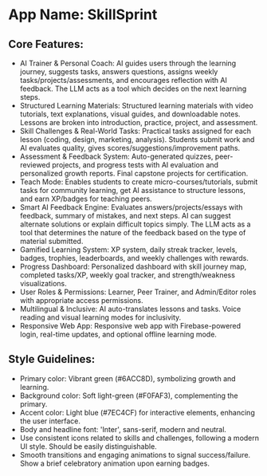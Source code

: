 # **App Name**: SkillSprint

## Core Features:

- AI Trainer & Personal Coach: AI guides users through the learning journey, suggests tasks, answers questions, assigns weekly tasks/projects/assessments, and encourages reflection with AI feedback. The LLM acts as a tool which decides on the next learning steps.
- Structured Learning Materials: Structured learning materials with video tutorials, text explanations, visual guides, and downloadable notes. Lessons are broken into introduction, practice, project, and assessment.
- Skill Challenges & Real-World Tasks: Practical tasks assigned for each lesson (coding, design, marketing, analysis). Students submit work and AI evaluates quality, gives scores/suggestions/improvement paths.
- Assessment & Feedback System: Auto-generated quizzes, peer-reviewed projects, and progress tests with AI evaluation and personalized growth reports. Final capstone projects for certification.
- Teach Mode: Enables students to create micro-courses/tutorials, submit tasks for community learning, get AI assistance to structure lessons, and earn XP/badges for teaching peers.
- Smart AI Feedback Engine: Evaluates answers/projects/essays with feedback, summary of mistakes, and next steps. AI can suggest alternate solutions or explain difficult topics simply. The LLM acts as a tool that determines the nature of the feedback based on the type of material submitted.
- Gamified Learning System: XP system, daily streak tracker, levels, badges, trophies, leaderboards, and weekly challenges with rewards.
- Progress Dashboard: Personalized dashboard with skill journey map, completed tasks/XP, weekly goal tracker, and strength/weakness visualizations.
- User Roles & Permissions: Learner, Peer Trainer, and Admin/Editor roles with appropriate access permissions.
- Multilingual & Inclusive: AI auto-translates lessons and tasks. Voice reading and visual learning modes for inclusivity.
- Responsive Web App: Responsive web app with Firebase-powered login, real-time updates, and optional offline learning mode.

## Style Guidelines:

- Primary color: Vibrant green (#6ACC8D), symbolizing growth and learning.
- Background color: Soft light-green (#F0FAF3), complementing the primary.
- Accent color: Light blue (#7EC4CF) for interactive elements, enhancing the user interface.
- Body and headline font: 'Inter', sans-serif, modern and neutral.
- Use consistent icons related to skills and challenges, following a modern UI style. Should be easily distinguishable.
- Smooth transitions and engaging animations to signal success/failure. Show a brief celebratory animation upon earning badges.